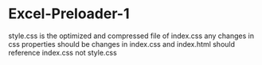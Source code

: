 # Excel-Preloader-1
style.css is the optimized and compressed file of index.css 
any changes in css properties should be changes in index.css
and index.html should reference index.css not style.css

